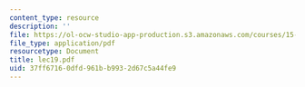 ```yaml
---
content_type: resource
description: ''
file: https://ol-ocw-studio-app-production.s3.amazonaws.com/courses/15-564-information-technology-i-spring-2003/37ff67160dfd961bb9932d67c5a44fe9_lec19.pdf
file_type: application/pdf
resourcetype: Document
title: lec19.pdf
uid: 37ff6716-0dfd-961b-b993-2d67c5a44fe9
---
```

